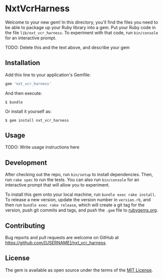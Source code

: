 # NxtVcrHarness

Welcome to your new gem! In this directory, you'll find the files you need to be able to package up your Ruby library into a gem. Put your Ruby code in the file `lib/nxt_vcr_harness`. To experiment with that code, run `bin/console` for an interactive prompt.

TODO: Delete this and the text above, and describe your gem

## Installation

Add this line to your application's Gemfile:

```ruby
gem 'nxt_vcr_harness'
```

And then execute:

    $ bundle

Or install it yourself as:

    $ gem install nxt_vcr_harness

## Usage

TODO: Write usage instructions here

## Development

After checking out the repo, run `bin/setup` to install dependencies. Then, run `rake spec` to run the tests. You can also run `bin/console` for an interactive prompt that will allow you to experiment.

To install this gem onto your local machine, run `bundle exec rake install`. To release a new version, update the version number in `version.rb`, and then run `bundle exec rake release`, which will create a git tag for the version, push git commits and tags, and push the `.gem` file to [rubygems.org](https://rubygems.org).

## Contributing

Bug reports and pull requests are welcome on GitHub at https://github.com/[USERNAME]/nxt_vcr_harness.

## License

The gem is available as open source under the terms of the [MIT License](https://opensource.org/licenses/MIT).

